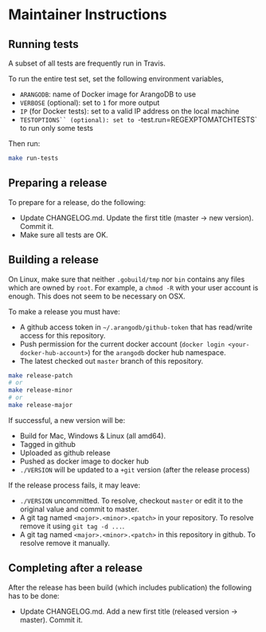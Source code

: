 # Maintainer Instructions

## Running tests

A subset of all tests are frequently run in Travis.

To run the entire test set, set the following environment variables,

  - `ARANGODB`: name of Docker image for ArangoDB to use
  - `VERBOSE` (optional): set to `1` for more output
  - `IP` (for Docker tests): set to a valid IP address on the local machine
  - `TESTOPTIONS`` (optional): set to `-test.run=REGEXPTOMATCHTESTS` to
    run only some tests

Then run:

```bash
make run-tests
```

## Preparing a release

To prepare for a release, do the following:

- Update CHANGELOG.md. Update the first title (master -> new version). Commit it.
- Make sure all tests are OK.

## Building a release

On Linux, make sure that neither `.gobuild/tmp` nor `bin` contains any
files which are owned by `root`. For example, a `chmod -R` with your
user account is enough. This does not seem to be necessary on OSX.

To make a release you must have:

- A github access token in `~/.arangodb/github-token` that has read/write access
  for this repository.
- Push permission for the current docker account (`docker login <your-docker-hub-account>`)
  for the `arangodb` docker hub namespace.
- The latest checked out `master` branch of this repository.

```bash
make release-patch
# or
make release-minor
# or
make release-major
```

If successful, a new version will be:

- Build for Mac, Windows & Linux (all amd64).
- Tagged in github
- Uploaded as github release
- Pushed as docker image to docker hub
- `./VERSION` will be updated to a `+git` version (after the release process)

If the release process fails, it may leave:

- `./VERSION` uncommitted. To resolve, checkout `master` or edit it to
  the original value and commit to master.
- A git tag named `<major>.<minor>.<patch>` in your repository.
  To resolve remove it using `git tag -d ...`.
- A git tag named `<major>.<minor>.<patch>` in this repository in github.
  To resolve remove it manually.

## Completing after a release

After the release has been build (which includes publication) the following
has to be done:

- Update CHANGELOG.md. Add a new first title (released version -> master). Commit it.
